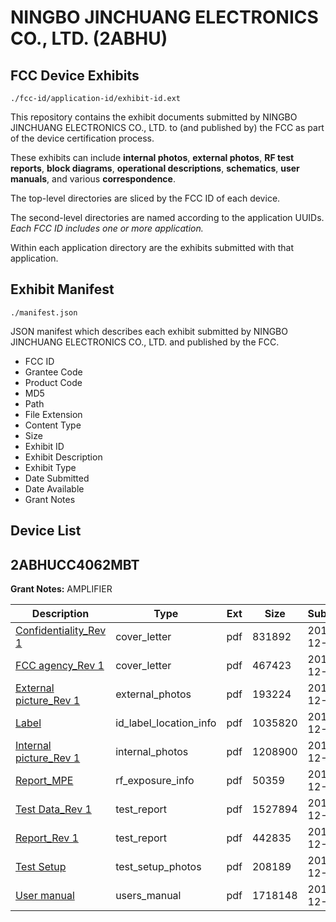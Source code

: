 # NINGBO JINCHUANG ELECTRONICS CO., LTD. (2ABHU)
## FCC Device Exhibits

```
./fcc-id/application-id/exhibit-id.ext
```

This repository contains the exhibit documents submitted by NINGBO JINCHUANG ELECTRONICS CO., LTD. to (and published by) the FCC as part of the device certification process.

These exhibits can include **internal photos**, **external photos**, **RF test reports**, **block diagrams**, **operational descriptions**, **schematics**, **user manuals**, and various **correspondence**.

The top-level directories are sliced by the FCC ID of each device.

The second-level directories are named according to the application UUIDs. *Each FCC ID includes one or more application.*

Within each application directory are the exhibits submitted with that application. 

## Exhibit Manifest

```
./manifest.json
```

JSON manifest which describes each exhibit submitted by NINGBO JINCHUANG ELECTRONICS CO., LTD. and published by the FCC.

- FCC ID
- Grantee Code
- Product Code
- MD5
- Path
- File Extension
- Content Type
- Size
- Exhibit ID
- Exhibit Description
- Exhibit Type
- Date Submitted
- Date Available
- Grant Notes

## Device List
## 2ABHUCC4062MBT
**Grant Notes:** AMPLIFIER

| Description | Type | Ext | Size | Submitted | Available |
| ----------- | ---- | --- | ---- | --------- | --------- |
| [Confidentiality_Rev 1](2ABHUCC4062MBT/5efe86f8ce39aa99d77ba65aeca8ff41/2460494.pdf) | cover_letter | pdf | 831892 | 2014-12-02 | 2014-12-03 |
| [FCC agency_Rev 1](2ABHUCC4062MBT/5efe86f8ce39aa99d77ba65aeca8ff41/2460495.pdf) | cover_letter | pdf | 467423 | 2014-12-02 | 2014-12-03 |
| [External picture_Rev 1](2ABHUCC4062MBT/5efe86f8ce39aa99d77ba65aeca8ff41/2460496.pdf) | external_photos | pdf | 193224 | 2014-12-02 | 2014-12-03 |
| [Label](2ABHUCC4062MBT/5efe86f8ce39aa99d77ba65aeca8ff41/2460503.pdf) | id_label_location_info | pdf | 1035820 | 2014-12-02 | 2014-12-03 |
| [Internal picture_Rev 1](2ABHUCC4062MBT/5efe86f8ce39aa99d77ba65aeca8ff41/2460497.pdf) | internal_photos | pdf | 1208900 | 2014-12-02 | 2014-12-03 |
| [Report_MPE](2ABHUCC4062MBT/5efe86f8ce39aa99d77ba65aeca8ff41/2460499.pdf) | rf_exposure_info | pdf | 50359 | 2014-12-02 | 2014-12-03 |
| [Test Data_Rev 1](2ABHUCC4062MBT/5efe86f8ce39aa99d77ba65aeca8ff41/2460491.pdf) | test_report | pdf | 1527894 | 2014-12-02 | 2014-12-03 |
| [Report_Rev 1](2ABHUCC4062MBT/5efe86f8ce39aa99d77ba65aeca8ff41/2460502.pdf) | test_report | pdf | 442835 | 2014-12-02 | 2014-12-03 |
| [Test Setup](2ABHUCC4062MBT/5efe86f8ce39aa99d77ba65aeca8ff41/2460504.pdf) | test_setup_photos | pdf | 208189 | 2014-12-02 | 2014-12-03 |
| [User manual](2ABHUCC4062MBT/5efe86f8ce39aa99d77ba65aeca8ff41/2460505.pdf) | users_manual | pdf | 1718148 | 2014-12-02 | 2014-12-03 |
